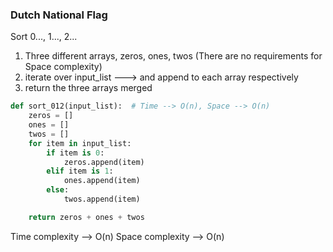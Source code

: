### Dutch National Flag

Sort 0..., 1..., 2...

1. Three different arrays, zeros, ones, twos (There are no requirements for Space complexity)
2. iterate over input_list ---> and append to each array respectively
3. return the three arrays merged

```python
def sort_012(input_list):  # Time --> O(n), Space --> O(n)
    zeros = []
    ones = []
    twos = []
    for item in input_list:
        if item is 0:
            zeros.append(item)
        elif item is 1:
            ones.append(item)
        else:
            twos.append(item)

    return zeros + ones + twos
```

Time complexity --> O(n)
Space complexity --> O(n)